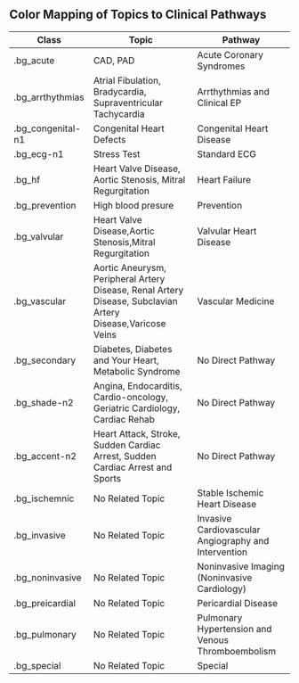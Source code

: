 ## Color Mapping of Topics to Clinical Pathways

| Class             | Topic                                                                                                      | Pathway                                              |
| ----------------- | ---------------------------------------------------------------------------------------------------------- | ---------------------------------------------------- |
| .bg_acute         | CAD, PAD                                                                                                   | Acute Coronary Syndromes                             |
| .bg_arrthythmias  | Atrial Fibulation, Bradycardia, Supraventricular Tachycardia                                               | Arrthythmias and Clinical EP                         |
| .bg_congenital-n1 | Congenital Heart Defects                                                                                   | Congenital Heart Disease                             |
| .bg_ecg-n1        | Stress Test                                                                                                | Standard ECG                                         |
| .bg_hf            | Heart Valve Disease, Aortic Stenosis, Mitral Regurgitation                                                 | Heart Failure                                        |
| .bg_prevention    | High blood presure                                                                                         | Prevention                                           |
| .bg_valvular      | Heart Valve Disease,Aortic Stenosis,Mitral Regurgitation                                                   | Valvular Heart Disease                               |
| .bg_vascular      | Aortic Aneurysm, Peripheral Artery Disease, Renal Artery Disease, Subclavian Artery Disease,Varicose Veins | Vascular Medicine                                    |
| .bg_secondary     | Diabetes, Diabetes and Your Heart, Metabolic Syndrome                                                      | No Direct Pathway                                    |
| .bg_shade-n2      | Angina, Endocarditis, Cardio-oncology, Geriatric Cardiology, Cardiac Rehab                                 | No Direct Pathway                                    |
| .bg_accent-n2     | Heart Attack, Stroke, Sudden Cardiac Arrest, Sudden Cardiac Arrest and Sports                              | No Direct Pathway                                    |
| .bg_ischemnic     | No Related Topic                                                                                           | Stable Ischemic Heart Disease                        |
| .bg_invasive      | No Related Topic                                                                                           | Invasive Cardiovascular Angiography and Intervention |
| .bg_noninvasive   | No Related Topic                                                                                           | Noninvasive Imaging (Noninvasive Cardiology)         |
| .bg_preicardial   | No Related Topic                                                                                           | Pericardial Disease                                  |
| .bg_pulmonary     | No Related Topic                                                                                           | Pulmonary Hypertension and Venous Thromboembolism    |
| .bg_special       | No Related Topic                                                                                           | Special                                              |
